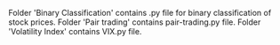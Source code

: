 Folder 'Binary Classification' contains .py file for binary classification of stock prices.
Folder 'Pair trading' contains pair-trading.py file.
Folder 'Volatility Index' contains VIX.py file.